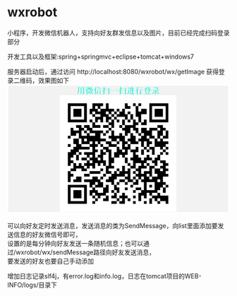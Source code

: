 # wxrobot
  
小程序，开发微信机器人，支持向好友群发信息以及图片，目前已经完成扫码登录部分  
  
  
开发工具以及框架:spring+springmvc+eclipse+tomcat+windows7  
  
  
服务器启动后，通过访问 http://localhost:8080/wxrobot/wx/getImage 获得登录二维码，效果图如下  
![](https://github.com/xialonglei/wxrobot/blob/master/WXQR.PNG)
  
可以向好友定时发送消息，发送消息的类为SendMessage，向list里面添加要发送信息的好友微信号即可，  
设置的是每分钟向好友发送一条随机信息；也可以通过/wxrobot/wx/sendMessage路径向好友发送消息，  
要发送的好友也要自己手动添加  
  
增加日志记录slf4j，有error.log和info.log，日志在tomcat项目的WEB-INFO/logs/目录下
